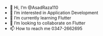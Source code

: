 - 👋 Hi, I’m @AsadRaza110
- 👀 I’m interested in Application Development
- 🌱 I’m currently learning Flutter
- 💞️ I’m looking to collaborate on Flutter
- 📫 How to reach me 0347-2662695

<!---
AsadRaza110/AsadRaza110 is a ✨ special ✨ repository because its `README.md` (this file) appears on your GitHub profile.
You can click the Preview link to take a look at your changes.
--->

